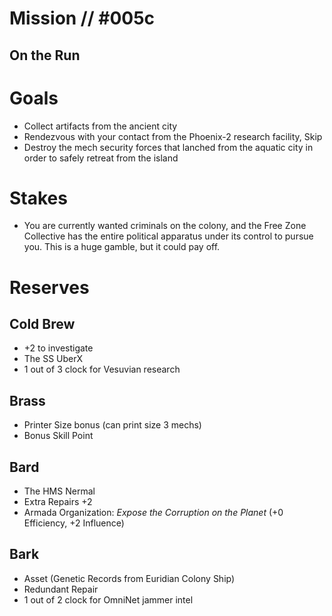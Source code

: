 # Mission // #005c
## On the Run
# Goals
- Collect artifacts from the ancient city
- Rendezvous with your contact from the Phoenix-2 research facility, Skip
- Destroy the mech security forces that lanched from the aquatic city in order to safely retreat from the island

# Stakes
- You are currently wanted criminals on the colony, and the Free Zone Collective has the entire political apparatus under its control to pursue you. This is a huge gamble, but it could pay off.

# Reserves
## Cold Brew
- +2 to investigate 
- The SS UberX
- 1 out of 3 clock for Vesuvian research
## Brass
- Printer Size bonus (can print size 3 mechs)
- Bonus Skill Point
## Bard
- The HMS Nermal
- Extra Repairs +2
- Armada Organization: *Expose the Corruption on the Planet* (+0 Efficiency, +2 Influence)
## Bark
- Asset (Genetic Records from Euridian Colony Ship)
- Redundant Repair
- 1 out of 2 clock for OmniNet jammer intel
